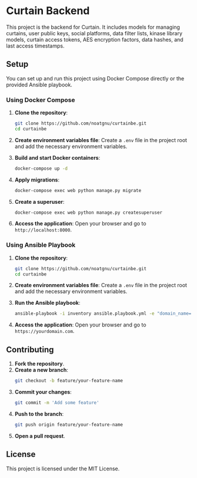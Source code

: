 # Curtain Backend

This project is the backend for Curtain. It includes models for managing curtains, user public keys, social platforms, data filter lists, kinase library models, curtain access tokens, AES encryption factors, data hashes, and last access timestamps.

## Setup

You can set up and run this project using Docker Compose directly or the provided Ansible playbook.

### Using Docker Compose

1. **Clone the repository**:
    ```sh
    git clone https://github.com/noatgnu/curtainbe.git
    cd curtainbe
    ```

2. **Create environment variables file**:
    Create a `.env` file in the project root and add the necessary environment variables.

3. **Build and start Docker containers**:
    ```sh
    docker-compose up -d
    ```

4. **Apply migrations**:
    ```sh
    docker-compose exec web python manage.py migrate
    ```

5. **Create a superuser**:
    ```sh
    docker-compose exec web python manage.py createsuperuser
    ```

6. **Access the application**:
    Open your browser and go to `http://localhost:8000`.

### Using Ansible Playbook

1. **Clone the repository**:
    ```sh
    git clone https://github.com/noatgnu/curtainbe.git
    cd curtainbe
    ```

2. **Create environment variables file**:
    Create a `.env` file in the project root and add the necessary environment variables.

3. **Run the Ansible playbook**:
    ```sh
    ansible-playbook -i inventory ansible.playbook.yml -e "domain_name=yourdomain.com email=youremail@example.com"
    ```
4. **Access the application**:
    Open your browser and go to `https://yourdomain.com`.


## Contributing

1. **Fork the repository**.
2. **Create a new branch**:
    ```sh
    git checkout -b feature/your-feature-name
    ```
3. **Commit your changes**:
    ```sh
    git commit -m 'Add some feature'
    ```
4. **Push to the branch**:
    ```sh
    git push origin feature/your-feature-name
    ```
5. **Open a pull request**.

## License

This project is licensed under the MIT License.